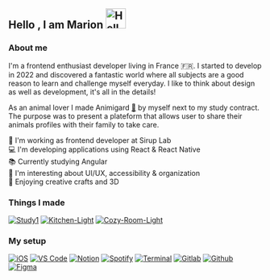  <h2>Hello , I am <b>Marion</b> <img src='https://raw.githubusercontent.com/MartinHeinz/MartinHeinz/master/wave.gif' alt="Hello" width="40" height="40" /></h2>


 <h3>About me</h3>
 <p>I'm a frontend enthusiast developer living in France 🇫🇷. I started to develop in 2022 and discovered a fantastic world where all subjects are a good reason to learn and challenge myself everyday. I like to think about design as well as development, it's all in the details!</p>
 <p>
As an animal lover I made Animigard <a href="https://www.youtube.com/watch?v=FfJHTR1AFbA&ab_channel=MarionLalonde" alt="Animigard" target="_blank">🔗</a> by myself next to my study contract. The purpose was to present a plateform that allows user to share their animals profiles with their family to take care.</p>

<p>🚀 I'm working as frontend developer at Sirup Lab<br/>
 💻 I'm developing applications using React & React Native<br/>
 📚 Currently studying Angular<br/>💭 I'm interesting about UI/UX, accessibility & organization<br />🎨 Enjoying creative crafts and 3D </p>

 <h3>Things I made</h3>
<a href="https://ibb.co/FqNBSkJ"><img src="https://i.ibb.co/FqNBSkJ/Study1.png" alt="Study1" border="0"></a>
<a href="https://ibb.co/7p5Hk3z"><img src="https://i.ibb.co/7p5Hk3z/Kitchen-Light.png" alt="Kitchen-Light" border="0"></a> 
<a href="https://ibb.co/3crvVrn"><img src="https://i.ibb.co/3crvVrn/Cozy-Room-Light.png" alt="Cozy-Room-Light" border="0"></a>
<h3>My setup</h3>

 

<p align="left">
 
 [![iOS](https://img.shields.io/static/v1?label=&message=iOS&color=%23333&logo=apple&logoColor=%23%23181717)](https://)
[![ VS Code](https://img.shields.io/static/v1?label=&message=+VS+Code&color=%23333&logo=visualstudiocode&logoColor=%23007ACC)](https://)
[![Notion](https://img.shields.io/static/v1?label=&message=Notion&color=%23333&logo=notion)](https://)
[![Spotify](https://img.shields.io/static/v1?label=&message=Spotify&color=%23333&logo=spotify&logoColor=%231DB954)](https://)
[![Terminal](https://img.shields.io/static/v1?label=&message=Terminal&color=%23333&logo=powershell&logoColor=%23eee)](https://)
[![Gitlab](https://img.shields.io/static/v1?label=&message=Gitlab&color=%23333&logo=gitlab&logoColor=%23FC6D26)](https://)
[![Github](https://img.shields.io/static/v1?label=&message=Github&color=%23333&logo=github&logoColor=%23%23181717)](https://)
[![Figma](https://img.shields.io/static/v1?label=&message=Figma&color=%23333&logo=figma&logoColor=%23F24E1E)](https://)

</p>
